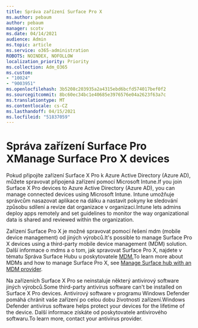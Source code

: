 ```yaml
---
title: Správa zařízení Surface Pro X
ms.author: pebaum
author: pebaum
manager: scotv
ms.date: 04/14/2021
audience: Admin
ms.topic: article
ms.service: o365-administration
ROBOTS: NOINDEX, NOFOLLOW
localization_priority: Priority
ms.collection: Adm_O365
ms.custom:
- "10024"
- "9003951"
ms.openlocfilehash: 3b5208c203935a2a4315ebd6bcfd574017bef0f2
ms.sourcegitcommit: 8bc60ec34bc1e40685e3976576e04a2623f63a7c
ms.translationtype: MT
ms.contentlocale: cs-CZ
ms.lasthandoff: 04/15/2021
ms.locfileid: "51837059"
---
```

# <a name="manage-surface-pro-x-devices"></a><span data-ttu-id="72ea0-102">Správa zařízení Surface Pro X</span><span class="sxs-lookup"><span data-stu-id="72ea0-102">Manage Surface Pro X devices</span></span>

<span data-ttu-id="72ea0-103">Pokud připojíte zařízení Surface X Pro k Azure Active Directory (Azure AD), můžete spravovat připojená zařízení pomocí Microsoft Intune.</span><span class="sxs-lookup"><span data-stu-id="72ea0-103">If you join Surface X Pro devices to Azure Active Directory (Azure AD), you can manage connected devices using Microsoft Intune.</span></span> <span data-ttu-id="72ea0-104">Intune umožňuje správcům nasazovat aplikace na dálku a nastavit pokyny ke sledování způsobu sdílení a revize dat organizace v organizaci.</span><span class="sxs-lookup"><span data-stu-id="72ea0-104">Intune lets admins deploy apps remotely and set guidelines to monitor the way organizational data is shared and reviewed within the organization.</span></span>

<span data-ttu-id="72ea0-105">Zařízení Surface Pro X je možné spravovat pomocí řešení mdm (mobile device management) od jiných výrobců.</span><span class="sxs-lookup"><span data-stu-id="72ea0-105">It's possible to manage Surface Pro X devices using a third-party mobile device management (MDM) solution.</span></span> <span data-ttu-id="72ea0-106">Další informace o mdms a o tom, jak spravovat Surface Pro X, najdete v tématu Správa Surface Hubu u poskytovatele [MDM.](https://docs.microsoft.com/surface-hub/manage-settings-with-mdm-for-surface-hub)</span><span class="sxs-lookup"><span data-stu-id="72ea0-106">To learn more about MDMs and how to manage Surface Pro X, see [Manage Surface hub with an MDM provider](https://docs.microsoft.com/surface-hub/manage-settings-with-mdm-for-surface-hub).</span></span>

<span data-ttu-id="72ea0-107">Na zařízeních Surface X Pro se neinstaluje některý antivirový software jiných výrobců.</span><span class="sxs-lookup"><span data-stu-id="72ea0-107">Some third-party antivirus software can't be installed on Surface X Pro devices.</span></span> <span data-ttu-id="72ea0-108">Antivirový software v programu Windows Defender pomáhá chránit vaše zařízení po celou dobu životnosti zařízení.</span><span class="sxs-lookup"><span data-stu-id="72ea0-108">Windows Defender antivirus software helps protect your devices for the lifetime of the device.</span></span> <span data-ttu-id="72ea0-109">Další informace získáte od poskytovatele antivirového softwaru.</span><span class="sxs-lookup"><span data-stu-id="72ea0-109">To learn more, contact your antivirus provider.</span></span>

